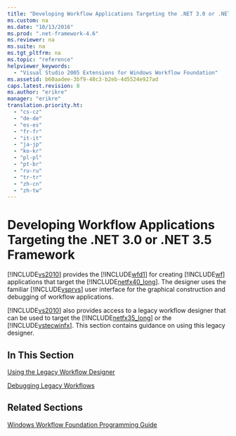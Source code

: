 ```yaml
---
title: "Developing Workflow Applications Targeting the .NET 3.0 or .NET 3.5 Framework"
ms.custom: na
ms.date: "10/13/2016"
ms.prod: ".net-framework-4.6"
ms.reviewer: na
ms.suite: na
ms.tgt_pltfrm: na
ms.topic: "reference"
helpviewer_keywords: 
  - "Visual Studio 2005 Extensions for Windows Workflow Foundation"
ms.assetid: b60aadee-3bf9-48c3-b2eb-4d5524e927ad
caps.latest.revision: 8
ms.author: "erikre"
manager: "erikre"
translation.priority.ht: 
  - "cs-cz"
  - "de-de"
  - "es-es"
  - "fr-fr"
  - "it-it"
  - "ja-jp"
  - "ko-kr"
  - "pl-pl"
  - "pt-br"
  - "ru-ru"
  - "tr-tr"
  - "zh-cn"
  - "zh-tw"
---
```

# Developing Workflow Applications Targeting the .NET 3.0 or .NET 3.5 Framework
[!INCLUDE[vs2010](../codequality/includes/vs2010_md.md)] provides the [!INCLUDE[wfd1](../workflowdesigner/includes/wfd1_md.md)] for creating [!INCLUDE[wf](../workflowdesigner/includes/wf_md.md)] applications that target the [!INCLUDE[netfx40_long](../workflowdesigner/includes/netfx40_long_md.md)]. The designer uses the familiar [!INCLUDE[vsprvs](../codequality/includes/vsprvs_md.md)] user interface for the graphical construction and debugging of workflow applications.  
  
 [!INCLUDE[vs2010](../codequality/includes/vs2010_md.md)] also provides access to a legacy workflow designer that can be used to target the [!INCLUDE[netfx35_long](../workflowdesigner/includes/netfx35_long_md.md)] or the [!INCLUDE[vstecwinfx](../workflowdesigner/includes/vstecwinfx_md.md)]. This section contains guidance on using this legacy designer.  
  
## In This Section  
 [Using the Legacy Workflow Designer](../workflowdesigner/using-the-legacy-workflow-designer.md)  
  
 [Debugging Legacy Workflows](../workflowdesigner/debugging-legacy-workflows.md)  
  
## Related Sections  
 [Windows Workflow Foundation Programming Guide](http://go.microsoft.com/fwlink?LinkID=65012)